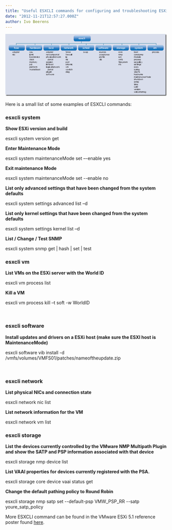 ```yaml
---
title: "Useful ESXCLI commands for configuring and troubleshooting ESXi environments"
date: "2012-11-21T12:57:27.000Z"
author: Ivo Beerens
---
```


[![image](images/image_thumb.png "image")](images/image.png)

Here is a small list of some examples of ESXCLI commands:

### esxcli system

**Show ESXi version and build**

esxcli system version get

**Enter Maintenance Mode**

esxcli system maintenanceMode set –-enable yes

**Exit maintenance Mode**

esxcli system maintenanceMode set --enable no

**List only advanced settings that have been changed from the system defaults**

esxcli system settings advanced list –d

**List only kernel settings that have been changed from the system defaults**

esxcli system settings kernel list –d

**List / Change / Test SNMP**

esxcli system snmp get | hash | set | test

### esxcli vm

**List VMs on the ESXi server with the World ID**

esxcli vm process list

**Kill a VM**

esxcli vm process kill –t soft -w WorldID

 

### esxcli software

**Install updates and drivers on a ESXi host (make sure the ESXI host is MaintenanceMode)**

esxcli software vib install -d /vmfs/volumes/VMFS01/patches/nameoftheupdate.zip

 

### esxcli network

**List physical NICs and connection state**

esxcli network nic list

**List network information for the VM**

esxcli network vm list

### esxcli storage

**List the devices currently controlled by the VMware NMP Multipath Plugin and show the SATP and PSP information associated with that device**

esxcli storage nmp device list

**List VAAI properties for devices currently registered with the PSA.**

esxcli storage core device vaai status get

**Change the default pathing policy to Round Robin**

esxcli storage nmp satp set --default-psp VMW\_PSP\_RR --satp youre\_satp\_policy

More ESXCLI command can be found in the VMware ESXi 5.1 reference poster found [here](http://blogs.VMware.com/vSphere/files/2012/11/ESXi-5.1-Poster.pdf).



